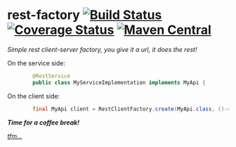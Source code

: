 # rest-factory [![Build Status](https://travis-ci.org/tcurrie/rest-factory.svg?branch=master)](https://travis-ci.org/tcurrie/rest-factory) [![Coverage Status](https://coveralls.io/repos/github/tcurrie/rest-factory/badge.svg?branch=master)](https://coveralls.io/github/tcurrie/rest-factory?branch=master) [![Maven Central](https://img.shields.io/maven-metadata/v/http/central.maven.org/maven2/com/github/tcurrie/rest.factory/maven-metadata.xml.svg?style=flat&colorB=007ec6)](https://search.maven.org/search?q=g:com.github.tcurrie%20a:rest.factory)

_Simple rest client-server factory, you give it a url, it does the rest!_

On the service side:
```java
        @RestService
        public class MyServiceImplementation implements MyApi {
```
On the client side:
```java
        final MyApi client = RestClientFactory.create(MyApi.class, ()->url, ()->timeout);
```
**_Time for a coffee break!_**

_[tfm...](https://github.com/tcurrie/rest-factory/wiki)_
